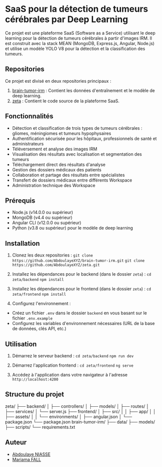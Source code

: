 # SaaS pour la détection de tumeurs cérébrales par Deep Learning

Ce projet est une plateforme SaaS (Software as a Service) utilisant le deep learning pour la détection de tumeurs cérébrales à partir d'images IRM. Il est construit avec la stack MEAN (MongoDB, Express.js, Angular, Node.js) et utilise un modèle YOLO V8 pour la détection et la classification des tumeurs.

## Repositories

Ce projet est divisé en deux repositories principaux :

1. [brain-tumor-irm](https://github.com/AbdoulayeXYZ/brain-tumor-irm) : Contient les données d'entraînement et le modèle de deep learning.
2. [zeta](https://github.com/AbdoulayeXYZ/zeta) : Contient le code source de la plateforme SaaS.

## Fonctionnalités

- Détection et classification de trois types de tumeurs cérébrales : gliomes, méningiomes et tumeurs hypophysaires
- Authentification sécurisée pour les hôpitaux, professionnels de santé et administrateurs
- Téléversement et analyse des images IRM
- Visualisation des résultats avec localisation et segmentation des tumeurs
- Téléchargement direct des résultats d'analyse
- Gestion des dossiers médicaux des patients
- Collaboration et partage des résultats entre spécialistes
- Transfert de dossiers médicaux entre différents Workspace
- Administration technique des Workspace

## Prérequis

- Node.js (v14.0.0 ou supérieur)
- MongoDB (v4.4 ou supérieur)
- Angular CLI (v12.0.0 ou supérieur)
- Python (v3.8 ou supérieur) pour le modèle de deep learning

## Installation

1. Clonez les deux repositories :
`git clone https://github.com/AbdoulayeXYZ/brain-tumor-irm.git`
`git clone https://github.com/AbdoulayeXYZ/zeta.git`

2. Installez les dépendances pour le backend (dans le dossier `zeta`) :
`cd zeta/backend`
`npm install`

3. Installez les dépendances pour le frontend (dans le dossier `zeta`) :
`cd zeta/frontend`
`npm install`

4. Configurez l'environnement :
- Créez un fichier `.env` dans le dossier `backend` en vous basant sur le fichier `.env.example`
- Configurez les variables d'environnement nécessaires (URL de la base de données, clés API, etc.)

## Utilisation

1. Démarrez le serveur backend :
`cd zeta/backend`
`npm run dev`

2. Démarrez l'application frontend :
`cd zeta/frontend`
`ng serve`

3. Accédez à l'application dans votre navigateur à l'adresse `http://localhost:4200`

## Structure du projet

zeta/
├── backend/
│   ├── controllers/
│   ├── models/
│   ├── routes/
│   ├── services/
│   └── server.js
├── frontend/
│   ├── src/
│   │   ├── app/
│   │   ├── assets/
│   │   └── environments/
│   ├── angular.json
│   └── package.json
└── package.json
brain-tumor-irm/
├── data/
├── models/
├── scripts/
└── requirements.txt


## Auteur
- [Abdoulaye NIASSE](https://github.com/AbdoulayeXYZ)
- [Mariama FALL](https://github.com/kalpafall)